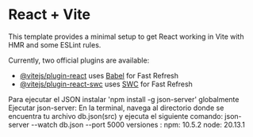# React + Vite

This template provides a minimal setup to get React working in Vite with HMR and some ESLint rules.

Currently, two official plugins are available:

- [@vitejs/plugin-react](https://github.com/vitejs/vite-plugin-react/blob/main/packages/plugin-react/README.md) uses [Babel](https://babeljs.io/) for Fast Refresh
- [@vitejs/plugin-react-swc](https://github.com/vitejs/vite-plugin-react-swc) uses [SWC](https://swc.rs/) for Fast Refresh

Para ejecutar el JSON instalar 'npm install -g json-server' globalmente 
Ejecutar json-server: En la terminal, navega al directorio donde se encuentra tu archivo db.json(src) y ejecuta el siguiente comando:
 json-server --watch db.json --port 5000 
versiones :
npm: 10.5.2
node: 20.13.1
